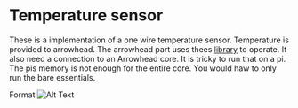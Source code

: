 # Temperature sensor

These is a implementation of a one wire temperature sensor.
Temperature is provided to arrowhead.
The arrowhead part uses thees
[library](https://github.com/grammers/client-cpp) to operate.
It also need a connection to an Arrowhead core.
It is tricky to run that on a pi.
The pis memory is not enough for the entire core.
You would haw to only run the bare essentials.

Format ![Alt Text](shematics)

